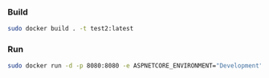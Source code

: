
### Build
```bash
sudo docker build . -t test2:latest
```

### Run
```bash
sudo docker run -d -p 8080:8080 -e ASPNETCORE_ENVIRONMENT="Development" test2:latest
```

